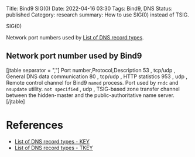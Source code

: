 Title: Bind9 SIG(0)
Date: 2022-04-16 03:30
Tags: Bind9, DNS
Status: published
Category: research
summary: How to use SIG(0) instead of TSIG.

SIG(0) 


Network port numbers used by [List of DNS record types](List_of_DNS_record_types "wikilink").

Network port number used by Bind9
---------------------------------
[jtable separator = ","]
Port number,Protocol,Description
53 , tcp/udp , General DNS data communication
80 , tcp/udp , HTTP statistics
953 , udp , Remote control channel for Bind9 `named` process. Port used by <code>rndc</code> and <code>nsupdate</code> utility.
`not specified` , udp , TSIG-based zone transfer channel between the hidden-master and the public-authoritative name server.
[/jtable]

# References

* [List of DNS record types - KEY](https://en.wikipedia.org/wiki/List_of_DNS_record_types#cite_ref-5)
* [List of DNS record types - TKEY](https://en.wikipedia.org/wiki/List_of_DNS_record_types#cite_ref-12)
